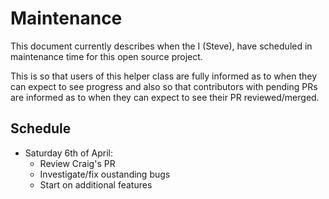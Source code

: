 Maintenance
===========

This document currently describes when the I (Steve), have scheduled in maintenance time for this open source project.

This is so that users of this helper class are fully informed as to when they can expect to see progress and also so that contributors with pending PRs are informed as to when they can expect to see their PR reviewed/merged.


Schedule
--------

- Saturday 6th of April: 
	- Review Craig's PR
	- Investigate/fix oustanding bugs
	- Start on additional features